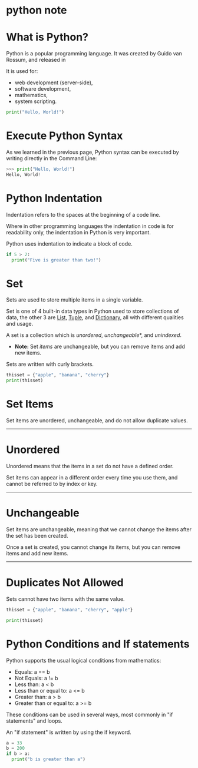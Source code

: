 # python note

# What is Python?

Python is a popular programming language. It was created by Guido van Rossum, and released in 

It is used for:

- web development (server-side),
- software development,
- mathematics,
- system scripting.

```python
print("Hello, World!")
```

# Execute Python Syntax

As we learned in the previous page, Python syntax can be executed by writing directly in the Command Line:

```python
>>> print("Hello, World!")
Hello, World!

```

# Python Indentation

Indentation refers to the spaces at the beginning of a code line.

Where in other programming languages the indentation in code is for readability only, the indentation in Python is very important.

Python uses indentation to indicate a block of code.

```python
if 5 > 2:
  print("Five is greater than two!")
```

# Set

Sets are used to store multiple items in a single variable.

Set is one of 4 built-in data types in Python used to store collections of data, the other 3 are [List](https://www.w3schools.com/python/python_lists.asp), [Tuple](https://www.w3schools.com/python/python_tuples.asp), and [Dictionary](https://www.w3schools.com/python/python_dictionaries.asp), all with different qualities and usage.

A set is a collection which is *unordered*, *unchangeable**, and *unindexed*.

- **Note:** Set *items* are unchangeable, but you can remove items and add new items.

Sets are written with curly brackets.

```python
thisset = {"apple", "banana", "cherry"}
print(thisset)
```

# Set Items

Set items are unordered, unchangeable, and do not allow duplicate values.

---

# Unordered

Unordered means that the items in a set do not have a defined order.

Set items can appear in a different order every time you use them, and cannot be referred to by index or key.

---

# Unchangeable

Set items are unchangeable, meaning that we cannot change the items after the set has been created.

Once a set is created, you cannot change its items, but you can remove items and add new items.

---

# Duplicates Not Allowed

Sets cannot have two items with the same value.

```python
thisset = {"apple", "banana", "cherry", "apple"}

print(thisset)
```

# Python Conditions and If statements

Python supports the usual logical conditions from mathematics:

- Equals: a == b
- Not Equals: a != b
- Less than: a < b
- Less than or equal to: a <= b
- Greater than: a > b
- Greater than or equal to: a >= b

These conditions can be used in several ways, most commonly in "if statements" and loops.

An "if statement" is written by using the if keyword.

```python
a = 33
b = 200
if b > a:
  print("b is greater than a")
```